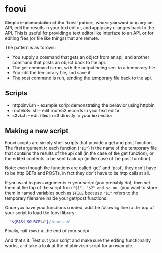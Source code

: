 # foovi

Simple implementation of the 'foovi' pattern, where you want to query an API,
edit the results in your text editor, and apply any changes back to the API.
This is useful for providing a text editor like interface to an API, or for
editing files (or file like things) that are remote.

The pattern is as follows:

* You supply a command that gets an object from an api, and another command
  that posts an object back to the api.
* The get command is run, with the output being sent to a temporary file.
* You edit the temporary file, and save it.
* The post command is run, sending the temporary file back to the api.

## Scripts

* httpbinvi.sh - example script demonstrating the behavior using httpbin
* route53vi.sh - edit route53 records in your text editor
* s3vi.sh - edit files in s3 directly in your text editor

## Making a new script

Foovi scripts are simply shell scripts that provide a get and post function.
The first argument to each function (`"$1"`) is the name of the temporary file
that contains the results of the api call (in the case of the get function),
or the edited contents to be sent back up (in the case of the post function).

Note: even though the functions are called 'get' and 'post', they don't have
to be http GETs and POSTs, in fact they don't have to be http calls at all.

If you want to pass arguments to your script (you probably do), then set them
at the top of the script from `"$1", "$2" and so on.` (you want to store them
in named variables such as `$FILE` because `"$1"` refers to the temporary
filename inside your get/post functions.

Once you have your functions created, add the following line to the top of
your script to load the foovi library:

```sh
. "${BASH_SOURCE%/*}/foovi.sh"
```

Finally, call `foovi` at the end of your script.

And that's it. Test out your script and make sure the editing functionality
works, and take a look at the httpbinvi.sh script for an example.

